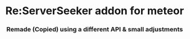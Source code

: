 <h1 align="center"> Re:ServerSeeker addon for meteor </h1>
<h3 align="center"> Remade (Copied) using a different API & small adjustments</h3>